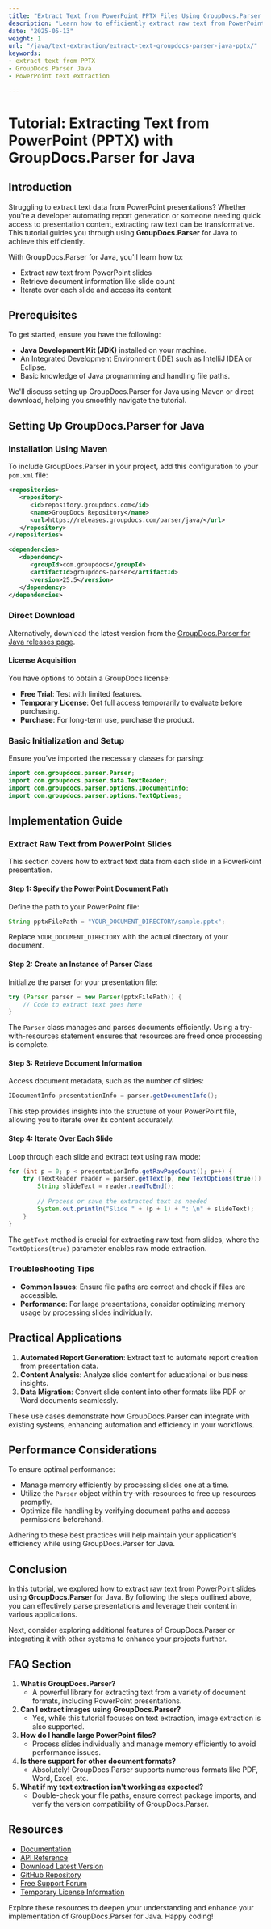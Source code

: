 ```yaml
---
title: "Extract Text from PowerPoint PPTX Files Using GroupDocs.Parser in Java"
description: "Learn how to efficiently extract raw text from PowerPoint presentations using GroupDocs.Parser for Java, including setup and practical applications."
date: "2025-05-13"
weight: 1
url: "/java/text-extraction/extract-text-groupdocs-parser-java-pptx/"
keywords:
- extract text from PPTX
- GroupDocs Parser Java
- PowerPoint text extraction

---
```



# Tutorial: Extracting Text from PowerPoint (PPTX) with GroupDocs.Parser for Java

## Introduction
Struggling to extract text data from PowerPoint presentations? Whether you're a developer automating report generation or someone needing quick access to presentation content, extracting raw text can be transformative. This tutorial guides you through using **GroupDocs.Parser** for Java to achieve this efficiently.

With GroupDocs.Parser for Java, you'll learn how to:
- Extract raw text from PowerPoint slides
- Retrieve document information like slide count
- Iterate over each slide and access its content

## Prerequisites
To get started, ensure you have the following:
- **Java Development Kit (JDK)** installed on your machine.
- An Integrated Development Environment (IDE) such as IntelliJ IDEA or Eclipse.
- Basic knowledge of Java programming and handling file paths.

We'll discuss setting up GroupDocs.Parser for Java using Maven or direct download, helping you smoothly navigate the tutorial.

## Setting Up GroupDocs.Parser for Java
### Installation Using Maven
To include GroupDocs.Parser in your project, add this configuration to your `pom.xml` file:

```xml
<repositories>
   <repository>
      <id>repository.groupdocs.com</id>
      <name>GroupDocs Repository</name>
      <url>https://releases.groupdocs.com/parser/java/</url>
   </repository>
</repositories>

<dependencies>
   <dependency>
      <groupId>com.groupdocs</groupId>
      <artifactId>groupdocs-parser</artifactId>
      <version>25.5</version>
   </dependency>
</dependencies>
```

### Direct Download
Alternatively, download the latest version from the [GroupDocs.Parser for Java releases page](https://releases.groupdocs.com/parser/java/).

#### License Acquisition
You have options to obtain a GroupDocs license:
- **Free Trial**: Test with limited features.
- **Temporary License**: Get full access temporarily to evaluate before purchasing.
- **Purchase**: For long-term use, purchase the product.

### Basic Initialization and Setup
Ensure you've imported the necessary classes for parsing:

```java
import com.groupdocs.parser.Parser;
import com.groupdocs.parser.data.TextReader;
import com.groupdocs.parser.options.IDocumentInfo;
import com.groupdocs.parser.options.TextOptions;
```

## Implementation Guide
### Extract Raw Text from PowerPoint Slides
This section covers how to extract text data from each slide in a PowerPoint presentation.

#### Step 1: Specify the PowerPoint Document Path
Define the path to your PowerPoint file:

```java
String pptxFilePath = "YOUR_DOCUMENT_DIRECTORY/sample.pptx";
```

Replace `YOUR_DOCUMENT_DIRECTORY` with the actual directory of your document.

#### Step 2: Create an Instance of Parser Class
Initialize the parser for your presentation file:

```java
try (Parser parser = new Parser(pptxFilePath)) {
    // Code to extract text goes here
}
```
The `Parser` class manages and parses documents efficiently. Using a try-with-resources statement ensures that resources are freed once processing is complete.

#### Step 3: Retrieve Document Information
Access document metadata, such as the number of slides:

```java
IDocumentInfo presentationInfo = parser.getDocumentInfo();
```
This step provides insights into the structure of your PowerPoint file, allowing you to iterate over its content accurately.

#### Step 4: Iterate Over Each Slide
Loop through each slide and extract text using raw mode:

```java
for (int p = 0; p < presentationInfo.getRawPageCount(); p++) {
    try (TextReader reader = parser.getText(p, new TextOptions(true))) {
        String slideText = reader.readToEnd();
        
        // Process or save the extracted text as needed
        System.out.println("Slide " + (p + 1) + ": \n" + slideText);
    }
}
```
The `getText` method is crucial for extracting raw text from slides, where the `TextOptions(true)` parameter enables raw mode extraction.

### Troubleshooting Tips
- **Common Issues**: Ensure file paths are correct and check if files are accessible.
- **Performance**: For large presentations, consider optimizing memory usage by processing slides individually.

## Practical Applications
1. **Automated Report Generation**: Extract text to automate report creation from presentation data.
2. **Content Analysis**: Analyze slide content for educational or business insights.
3. **Data Migration**: Convert slide content into other formats like PDF or Word documents seamlessly.

These use cases demonstrate how GroupDocs.Parser can integrate with existing systems, enhancing automation and efficiency in your workflows.

## Performance Considerations
To ensure optimal performance:
- Manage memory efficiently by processing slides one at a time.
- Utilize the `Parser` object within try-with-resources to free up resources promptly.
- Optimize file handling by verifying document paths and access permissions beforehand.

Adhering to these best practices will help maintain your application’s efficiency while using GroupDocs.Parser for Java.

## Conclusion
In this tutorial, we explored how to extract raw text from PowerPoint slides using **GroupDocs.Parser** for Java. By following the steps outlined above, you can effectively parse presentations and leverage their content in various applications.

Next, consider exploring additional features of GroupDocs.Parser or integrating it with other systems to enhance your projects further.

## FAQ Section
1. **What is GroupDocs.Parser?**
   - A powerful library for extracting text from a variety of document formats, including PowerPoint presentations.
2. **Can I extract images using GroupDocs.Parser?**
   - Yes, while this tutorial focuses on text extraction, image extraction is also supported.
3. **How do I handle large PowerPoint files?**
   - Process slides individually and manage memory efficiently to avoid performance issues.
4. **Is there support for other document formats?**
   - Absolutely! GroupDocs.Parser supports numerous formats like PDF, Word, Excel, etc.
5. **What if my text extraction isn't working as expected?**
   - Double-check your file paths, ensure correct package imports, and verify the version compatibility of GroupDocs.Parser.

## Resources
- [Documentation](https://docs.groupdocs.com/parser/java/)
- [API Reference](https://reference.groupdocs.com/parser/java)
- [Download Latest Version](https://releases.groupdocs.com/parser/java/)
- [GitHub Repository](https://github.com/groupdocs-parser/GroupDocs.Parser-for-Java)
- [Free Support Forum](https://forum.groupdocs.com/c/parser)
- [Temporary License Information](https://purchase.groupdocs.com/temporary-license/) 

Explore these resources to deepen your understanding and enhance your implementation of GroupDocs.Parser for Java. Happy coding!

